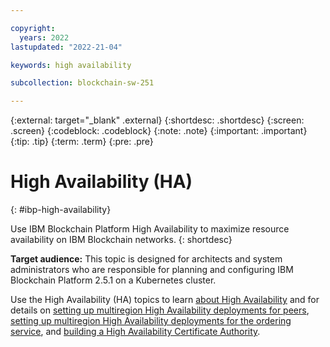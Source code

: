 ```yaml
---

copyright:
  years: 2022
lastupdated: "2022-21-04"

keywords: high availability

subcollection: blockchain-sw-251

---
```


{:external: target="_blank" .external}
{:shortdesc: .shortdesc}
{:screen: .screen}
{:codeblock: .codeblock}
{:note: .note}
{:important: .important}
{:tip: .tip}
{:term: .term}
{:pre: .pre}


# High Availability (HA)
{: #ibp-high-availability}

Use IBM Blockchain Platform High Availability to maximize resource availability on IBM Blockchain networks. 
{: shortdesc}

**Target audience:** This topic is designed for architects and system administrators who are responsible for 
planning and configuring IBM Blockchain Platform 2.5.1 on a Kubernetes cluster.

Use the High Availability (HA) topics to learn [about High Availability](ibp-console-ha.md) and for details on 
[setting up multiregion High Availability deployments for peers](howto/ibp-console-ic-ha-howto.md), [setting up multiregion High Availability deployments for the ordering service](howto/ibp-console-ha-os.md), and [building a High Availability Certificate Authority](howto/ibp-console-ha-ca.md).
